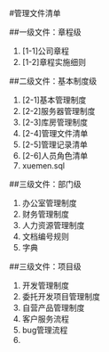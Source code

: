 #管理文件清单

##一级文件：章程级
1. [1-1]公司章程
1. [1-2]章程实施细则

##二级文件：基本制度级
1. [2-1]基本管理制度
1. [2-2]服务器管理制度
1. [2-3]库房管理制度
1. [2-4]管理文件清单
1. [2-5]管理记录清单
1. [2-6]人员角色清单
1. xuemen.sql

##三级文件：部门级
1. 办公室管理制度
1. 财务管理制度
1. 人力资源管理制度
1. 文档编号规则
1. 字典

##三级文件：项目级
1. 开发管理制度
1. 委托开发项目管理制度
1. 自营产品管理制度
1. 客户服务流程
1. bug管理流程
1. 